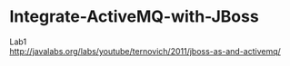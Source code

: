 # Integrate-ActiveMQ-with-JBoss

Lab1  
http://javalabs.org/labs/youtube/ternovich/2011/jboss-as-and-activemq/
